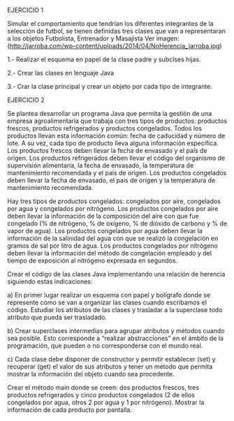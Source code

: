 
EJERCICIO 1

Simular el comportamiento que tendrían los diferentes integrantes de la selección de futbol, se tienen definidas tres clases que van a representaran a los objetos Futbolista, Entrenador y Masajista 
Ver imagen: (http://jarroba.com/wp-content/uploads/2014/04/NoHerencia_jarroba.jpg)

1.- Realizar el esquema en papel de la clase padre y subclses hijas.

2.- Crear las clases en lenguaje Java

3.- Crar la clase principal y crear un objeto por cada tipo de integrante.

EJERCICIO 2

Se plantea desarrollar un programa Java que permita la gestión de una empresa agroalimentaria que trabaja con tres tipos de productos: productos frescos, productos refrigerados y productos congelados. Todos los productos llevan esta información común: fecha de caducidad y número de lote. A su vez, cada tipo de producto lleva alguna información específica. Los productos frescos deben llevar la fecha de envasado y el país de origen. Los productos refrigerados deben llevar el código del organismo de supervisión alimentaria, la fecha de envasado, la temperatura de mantenimiento recomendada y el país de origen. Los productos congelados deben llevar la fecha de envasado, el país de origen y la temperatura de mantenimiento recomendada.

Hay tres tipos de productos congelados: congelados por aire, congelados por agua y congelados por nitrógeno. Los productos congelados por aire deben llevar la información de la composición del aire con que fue congelado (% de nitrógeno, % de oxígeno, % de dióxido de carbono y % de vapor de agua). Los productos congelados por agua deben llevar la información de la salinidad del agua con que se realizó la congelación en gramos de sal por litro de agua. Los productos congelados por nitrógeno deben llevar la información del método de congelación empleado y del tiempo de exposición al nitrógeno expresada en segundos.

Crear el código de las clases Java implementando una relación de herencia siguiendo estas indicaciones:

a) En primer lugar realizar un esquema con papel y bolígrafo donde se represente cómo se van a organizar las clases cuando escribamos el código. Estudiar los atributos de las clases y trasladar a la superclase todo atributo que pueda ser trasladado.

b) Crear superclases intermedias para agrupar atributos y métodos cuando sea posible. Esto corresponde a “realizar abstracciones” en el ámbito de la programación, que pueden o no corresponderse con el mundo real.

c) Cada clase debe disponer de constructor y permitir establecer (set) y recuperar (get) el valor de sus atributos y tener un método que permita mostrar la información del objeto cuando sea procedente.

Crear el método main donde se creen: dos productos frescos, tres productos refrigerados y cinco productos congelados (2 de ellos congelados por agua, otros 2 por agua y 1 por nitrógeno). Mostrar la información de cada producto por pantalla.
